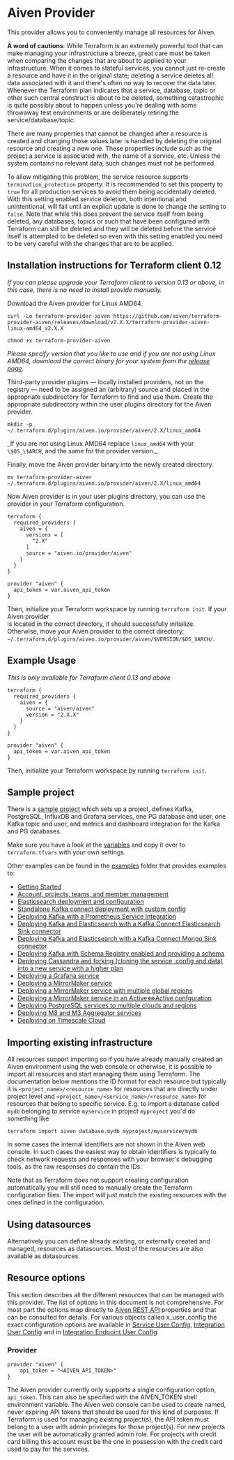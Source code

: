# Aiven Provider

This provider allows you to conveniently manage all resources for Aiven.

**A word of cautions**: While Terraform is an extremely powerful tool that can make
managing your infrastructure a breeze, great care must be taken when comparing the
changes that are about to applied to your infrastructure. When it comes to stateful
services, you cannot just re-create a resource and have it in the original state;
deleting a service deletes all data associated with it and there's often no way to
recover the data later. Whenever the Terraform plan indicates that a service, database,
topic or other such central construct is about to be deleted, something catastrophic is
quite possibly about to happen unless you're dealing with some throwaway test
environments or are deliberately retiring the service/database/topic.

There are many properties that cannot be changed after a resource is created and changing
those values later is handled by deleting the original resource and creating a new one.
These properties include such as the project a service is associated with, the name of a
service, etc. Unless the system contains no relevant data, such changes must not be
performed.

To allow mitigating this problem, the service resource supports
`termination_protection` property. It is recommended to set this property to `true`
for all production services to avoid them being accidentally deleted. With this setting
enabled service deletion, both intentional and unintentional, will fail until an explicit
update is done to change the setting to `false`. Note that while this does prevent the
service itself from being deleted, any databases, topics or such that have been configured
with Terraform can still be deleted and they will be deleted before the service itself is
attempted to be deleted so even with this setting enabled you need to be very careful
with the changes that are to be applied.

## Installation instructions for Terraform client 0.12

_If you can please upgrade your Terraform client to version 0.13 or above, in this case,
there is no need to install provide manually._

Download the Aiven provider for Linux AMD64.

```shell script
curl -Lo terraform-provider-aiven https://github.com/aiven/terraform-provider-aiven/releases/download/v2.X.X/terraform-provider-aiven-linux-amd64_v2.X.X

chmod +x terraform-provider-aiven
```

_Please specify version that you like to use and if you are not using Linux AMD64,
download the correct binary for your system from the [release page](https://github.com/aiven/terraform-provider-aiven/releases)._

Third-party provider plugins — locally installed providers, not on the registry — need to be
assigned an (arbitrary) source and placed in the appropriate subdirectory for Terraform to find and use them.
Create the appropriate subdirectory within the user plugins directory for the Aiven provider.

```shell script
mkdir -p ~/.terraform.d/plugins/aiven.io/provider/aiven/2.X/linux_amd64
```

_If you are not using Linux AMD64 replace `linux_amd64` with your `\$OS_\$ARCH`, and the same for the provider version.\_

Finally, move the Aiven provider binary into the newly created directory.

```shell script
mv terraform-provider-aiven ~/.terraform.d/plugins/aiven.io/provider/aiven/2.X/linux_amd64
```

Now Aiven provider is in your user plugins directory, you can use the provider in your Terraform configuration.

```hcl-terraform
terraform {
  required_providers {
    aiven = {
      versions = [
        "2.X"
      ]
      source = "aiven.io/provider/aiven"
    }
  }
}

provider "aiven" {
  api_token = var.aiven_api_token
}
```

Then, initialize your Terraform workspace by running `terraform init`. If your Aiven provider  
is located in the correct directory, it should successfully initialize. Otherwise, move your
Aiven provider to the correct directory: `~/.terraform.d/plugins/aiven.io/provider/aiven/$VERSION/$OS_$ARCH/`.

## Example Usage

_This is only available for Terraform client 0.13 and above_

```hcl
terraform {
  required_providers {
    aiven = {
      source = "aiven/aiven"
      version = "2.X.X"
    }
  }
}

provider "aiven" {
  api_token = var.aiven_api_token
}
```

Then, initialize your Terraform workspace by running `terraform init`.

## Sample project

There is a [sample project](https://github.com/aiven/terraform-provider-aiven/tree/master/sample.tf) which sets up a project, defines Kafka,
PostgreSQL, InfluxDB and Grafana services, one PG database and user, one Kafka topic and
user, and metrics and dashboard integration for the Kafka and PG databases.

Make sure you have a look at the [variables](https://github.com/aiven/terraform-provider-aiven/tree/master/terraform.tfvars.sample) and copy it over to
`terraform.tfvars` with your own settings.

Other examples can be found in the [examples](https://github.com/aiven/terraform-provider-aiven/tree/master/examples) folder that provides examples to:

- [Getting Started](https://github.com/aiven/terraform-provider-aiven/tree/master/examples/getting-started.tf)
- [Account, projects, teams, and member management](https://github.com/aiven/terraform-provider-aiven/tree/master/examples/account)
- [Elasticsearch deployment and configuration](https://github.com/aiven/terraform-provider-aiven/tree/master/examples/elasticsearch)
- [Standalone Kafka connect deployment with custom config](https://github.com/aiven/terraform-provider-aiven/tree/master/examples/kafka_connect)
- [Deploying Kafka with a Prometheus Service Integration](https://github.com/aiven/terraform-provider-aiven/tree/master/examples/kafka_prometheus)
- [Deploying Kafka and Elasticsearch with a Kafka Connect Elasticsearch Sink connector](https://github.com/aiven/terraform-provider-aiven/tree/master/examples/kafka_connectors/es_sink)
- [Deploying Kafka and Elasticsearch with a Kafka Connect Mongo Sink connector](https://github.com/aiven/terraform-provider-aiven/tree/master/examples/kafka_connectors/mongo_sink)
- [Deploying Kafka with Schema Registry enabled and providing a schema](https://github.com/aiven/terraform-provider-aiven/tree/master/examples/kafka_schemas)
- [Deploying Cassandra and forking (cloning the service, config and data) into a new service with a higher plan](https://github.com/aiven/terraform-provider-aiven/tree/master/examples/cassandra_fork)
- [Deploying a Grafana service](https://github.com/aiven/terraform-provider-aiven/tree/master/examples/service)
- [Deploying a MirrorMaker service](https://github.com/aiven/terraform-provider-aiven/tree/master/examples/kafka_mirrormaker)
- [Deploying a MirrorMaker service with multiple global regions](https://github.com/aiven/terraform-provider-aiven/tree/master/examples/kafka_mirrormaker_global)
- [Deploying a MirrorMaker service in an Active<=>Active confguration](https://github.com/aiven/terraform-provider-aiven/tree/master/examples/kafka_mirrormaker_bidirectional)
- [Deploying PostgreSQL services to multiple clouds and regions](https://github.com/aiven/terraform-provider-aiven/tree/master/examples/postgres)
- [Deploying M3 and M3 Aggregator services](https://github.com/aiven/terraform-provider-aiven/tree/master/examples/m3)
- [Deploying on Timescale Cloud](https://github.com/aiven/terraform-provider-aiven/tree/master/examples/timescale)

## Importing existing infrastructure

All resources support importing so if you have already manually created an Aiven
environment using the web console or otherwise, it is possible to import all resources
and start managing them using Terraform. The documentation below mentions the ID format
for each resource but typically it is `<project_name>/<resource_name>` for resources
that are directly under project level and `<project_name>/<service_name>/<resource_name>`
for resources that belong to specific service. E.g. to import a database called `mydb`
belonging to service `myservice` in project `myproject` you'd do something like

```
terraform import aiven_database.mydb myproject/myservice/mydb
```

In some cases the internal identifiers are not shown in the Aiven web console. In such
cases the easiest way to obtain identifiers is typically to check network requests and
responses with your browser's debugging tools, as the raw responses do contain the IDs.

Note that as Terraform does not support creating configuration automatically you will
still need to manually create the Terraform configuration files. The import will just
match the existing resources with the ones defined in the configuration.

## Using datasources

Alternatively you can define already existing, or externally created and managed, resources
as datasources. Most of the resources are also available as datasources.

## Resource options

This section describes all the different resources that can be managed with this provider.
The list of options in this document is not comprehensive. For most part the options map
directly to [Aiven REST API](https://api.aiven.io/doc/) properties and that can be
consulted for details. For various objects called x_user_config the exact configuration
options are available in [Service User Config](https://github.com/aiven/terraform-provider-aiven/tree/master/aiven/templates/service_user_config_schema.json),
[Integration User Config](https://github.com/aiven/terraform-provider-aiven/tree/master/aiven/templates/integrations_user_config_schema.json) and in
[Integration Endpoint User Config](https://github.com/aiven/terraform-provider-aiven/tree/master/aiven/templates/integration_endpoints_user_config_schema.json).

### Provider

```hcl
provider "aiven" {
    api_token = "<AIVEN_API_TOKEN>"
}
```

The Aiven provider currently only supports a single configuration option, `api_token`.
This can also be specified with the AIVEN_TOKEN shell environment variable.
The Aiven web console can be used to create named, never expiring API tokens that should
be used for this kind of purposes. If Terraform is used for managing existing project(s),
the API token must belong to a user with admin privileges for those project(s). For new
projects the user will be automatically granted admin role. For projects with credit card
billing this account must be the one in possession with the credit card used to pay for
the services.
